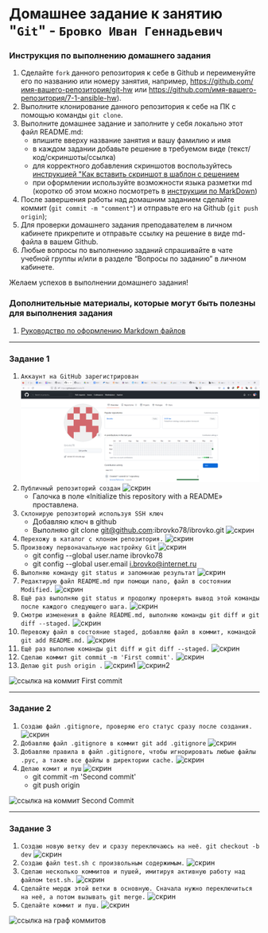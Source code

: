 # Домашнее задание к занятию "`Git`" - `Бровко Иван Геннадьевич`


### Инструкция по выполнению домашнего задания

   1. Сделайте `fork` данного репозитория к себе в Github и переименуйте его по названию или номеру занятия, например, https://github.com/имя-вашего-репозитория/git-hw или  https://github.com/имя-вашего-репозитория/7-1-ansible-hw).
   2. Выполните клонирование данного репозитория к себе на ПК с помощью команды `git clone`.
   3. Выполните домашнее задание и заполните у себя локально этот файл README.md:
      - впишите вверху название занятия и вашу фамилию и имя
      - в каждом задании добавьте решение в требуемом виде (текст/код/скриншоты/ссылка)
      - для корректного добавления скриншотов воспользуйтесь [инструкцией "Как вставить скриншот в шаблон с решением](https://github.com/netology-code/sys-pattern-homework/blob/main/screen-instruction.md)
      - при оформлении используйте возможности языка разметки md (коротко об этом можно посмотреть в [инструкции  по MarkDown](https://github.com/netology-code/sys-pattern-homework/blob/main/md-instruction.md))
   4. После завершения работы над домашним заданием сделайте коммит (`git commit -m "comment"`) и отправьте его на Github (`git push origin`);
   5. Для проверки домашнего задания преподавателем в личном кабинете прикрепите и отправьте ссылку на решение в виде md-файла в вашем Github.
   6. Любые вопросы по выполнению заданий спрашивайте в чате учебной группы и/или в разделе “Вопросы по заданию” в личном кабинете.
   
Желаем успехов в выполнении домашнего задания!
   
### Дополнительные материалы, которые могут быть полезны для выполнения задания

1. [Руководство по оформлению Markdown файлов](https://gist.github.com/Jekins/2bf2d0638163f1294637#Code)

---

### Задание 1

1. `Аккаунт на GitHub зарегистрирован`  ![скрин](img/1-1.png)
2. `Публичный репозиторий создан` ![скрин](https://github.com/ibrovko78/8-01-hw/tree/main/img/1-2.png)
   * Галочка в поле «Initialize this repository with a README» проставлена. 
3. `Склонирую репозиторий используя SSH ключ`
   * Добавляю ключ в github 
   * Выполняю git clone git@github.com:ibrovko78/ibrovko.git  ![скрин](https://github.com/ibrovko78/8-01-hw/tree/main/img/1-3.png)
4. `Перехожу в каталог с клоном репозитория.` ![скрин](https://github.com/ibrovko78/8-01-hw/tree/main/img/1-4.png)
5. `Произвожу первоначальную настройку Git` ![скрин](https://github.com/ibrovko78/8-01-hw/tree/main/img/1-5.png)
   * git config --global user.name ibrovko78
   * git config --global user.email i.brovko@internet.ru
6. `Выполняю команду git status и запомниаю результат` ![скрин](https://github.com/ibrovko78/8-01-hw/tree/main/img/1-6.png)
7. `Редактирую файл README.md при помощи nano, файл в состоянии Modified.` ![скрин](https://github.com/ibrovko78/8-01-hw/tree/main/img/1-7.png)
8. `Ещё раз выполняю git status и продолжу проверять вывод этой команды после каждого следующего шага.` ![скрин](https://github.com/ibrovko78/8-01-hw/tree/main/img/1-8.png)
9. `Смотрю изменения в файле README.md, выполняю команды git diff и git diff --staged.` ![скрин](https://github.com/ibrovko78/8-01-hw/tree/main/img/1-9.png)
10. `Перевожу файл в состояние staged, добавляю файл в коммит, командой git add README.md.` ![скрин](https://github.com/ibrovko78/8-01-hw/tree/main/img/1-10.png)
11. `Ещё раз выполню команды git diff и git diff --staged.` ![скрин](https://github.com/ibrovko78/8-01-hw/tree/main/img/1-11.png)
12. `Сделаю коммит git commit -m 'First commit'.` ![скрин](https://github.com/ibrovko78/8-01-hw/tree/main/img/1-12.png)
13. `Делаю git push origin .` ![скрин1](https://github.com/ibrovko78/8-01-hw/tree/main/img/1-13.png) ![скрин2](https://github.com/ibrovko78/8-01-hw/tree/main/img/1-13.1.png)

![ссылка на коммит First commit](https://github.com/ibrovko78/ibrovko/commit/4a54b5e302f4de6f9971b75aa31c43a12fceddfa)

---

### Задание 2

1. `Создаю файл .gitignore, проверяю его статус сразу после создания.` ![скрин](https://github.com/ibrovko78/8-01-hw/tree/main/img/2-1.png)
2. `Добавляю файл .gitignore в коммит git add .gitignore` ![скрин](https://github.com/ibrovko78/8-01-hw/tree/main/img/2-2.png)
3. `Добавляю правила в файл .gitignore, чтобы игнорировать любые файлы .pyc, а также все файлы в директории cache.` ![скрин](https://github.com/ibrovko78/8-01-hw/tree/main/img/2-3.png)
4. `Делаю комит и пуш` ![скрин](https://github.com/ibrovko78/8-01-hw/tree/main/img/2-4.png)
   * git commit -m 'Second commit'
   * git push origin

![ссылка на коммит Second Commit](https://github.com/ibrovko78/ibrovko/commit/394939919f31caba0d6440cdf1ccee0f3d2a730a)

---

### Задание 3

1. `Создаю новую ветку dev и сразу переключаюсь на неё. git checkout -b dev` ![скрин](https://github.com/ibrovko78/8-01-hw/tree/main/img/3-1.png)
2. `Создаю файл test.sh с произвольным содержимым.` ![скрин](https://github.com/ibrovko78/8-01-hw/tree/main/img/3-2.png)
3. `Сделаю несколько коммитов и пушей, имитируя активную работу над файлом test.sh.` ![скрин](https://github.com/ibrovko78/8-01-hw/tree/main/img/3-3.png)
4. `Сделайте мердж этой ветки в основную. Сначала нужно переключиться на неё, а потом вызывать git merge.` ![скрин](https://github.com/ibrovko78/8-01-hw/tree/main/img/3-4.png)
5. `Сделайте коммит и пуш.` ![скрин](https://github.com/ibrovko78/8-01-hw/tree/main/img/3-5.png)


![ссылка на граф коммитов](https://github.com/ibrovko78/ibrovko/network)

